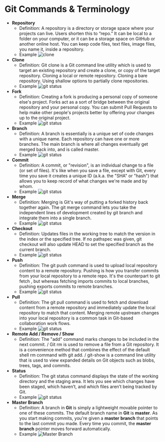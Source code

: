 # Git Commands & Terminology
- **Repository**
  - Definition: A repository is a directory or storage space where your projects can live. Users shorten this to “repo.” It can be local to a folder on your computer, or it can be a storage space on GitHub or another online host. You can keep code files, text files, image files, you name it, inside a repository.
  - Example ![clone](https://www.vogella.com/tutorials/Git/img/git_remoterepo10.png)
- **Clone** 
  - Definition: Git clone is a Git command line utility which is used to target an existing repository and create a clone, or copy of the target repository. Cloning a local or remote repository. Cloning a bare repository. Using shallow options to partially clone repositories.
  - Example ![git status](https://docs.github.com/assets/images/help/repository/remotes-url.png)
- **Fork**
  - Definition: Creating a fork is producing a personal copy of someone else's project. Forks act as a sort of bridge between the original repository and your personal copy. You can submit Pull Requests to help make other people's projects better by offering your changes up to the original project.
  - Example ![git status](https://www.toolsqa.com/wp-content/gallery/git/1_Pull-Request.png)
- **Branch**
  - Definition: A branch is essentially is a unique set of code changes with a unique name. Each repository can have one or more branches. The main branch is where all changes eventually get merged back into, and is called master.
  - Example ![git status](https://miro.medium.com/max/823/1*uUpzVOpdFw5V-tJ_YvgFmA.png)
- **Commit**
  - Definition: A commit, or "revision", is an individual change to a file (or set of files). It's like when you save a file, except with Git, every time you save it creates a unique ID (a.k.a. the "SHA" or "hash") that allows you to keep record of what changes we're made and by whom.
  - Example ![git status](https://danielmiessler.com/images/git_branch_new_master.png)
- **Merge**
  - Definition: Merging is Git's way of putting a forked history back together again. The git merge command lets you take the independent lines of development created by git branch and integrate them into a single branch.
  - Example ![git status](https://cdn-media-1.freecodecamp.org/images/VonhijTBQgjwtRXz31wLzF7iWDnDFk2o8EWi)
- **Checkout**
  - Definition: Updates files in the working tree to match the version in the index or the specified tree. If no pathspec was given, git checkout will also update HEAD to set the specified branch as the current branch.
  - Example ![git status](https://i.stack.imgur.com/Tiv4H.png)
- **Push**
  - Definition: The git push command is used to upload local repository content to a remote repository. Pushing is how you transfer commits from your local repository to a remote repo. It's the counterpart to git fetch , but whereas fetching imports commits to local branches, pushing exports commits to remote branches.
  - Example ![git status](https://assets.website-files.com/5d514fd9493b0575f03520bd/5e2a1539b3437be8c9018c2f_cover-git-push-force2.PNG)
- **Pull** 
  - Definition: The git pull command is used to fetch and download content from a remote repository and immediately update the local repository to match that content. Merging remote upstream changes into your local repository is a common task in Git-based collaboration work flows.
  - Example ![git status](https://miro.medium.com/max/600/1*SKR0Zz4S0M_0Rp-aPsZw0Q.png)
- **Remote Add / Remove / Show**
  - Definition: The "add" command marks changes to be included in the next commit. / Git rm is used to remove a file from a Git repository. It is a convenience method that combines the effect of the default shell rm command with git add. / git-show is a command line utility that is used to view expanded details on Git objects such as blobs, trees, tags, and commits.
- **Status**
  - Definition: The git status command displays the state of the working directory and the staging area. It lets you see which changes have been staged, which haven’t, and which files aren’t being tracked by Git.
  - Example ![git status](https://miro.medium.com/max/1668/1*zLxE3Deuc2ePubedcXvlnQ.png)
- **Master Branch**
  - Definition: A branch in **Git** is simply a lightweight movable pointer to one of these commits. The default branch name in **Git** is **master**. As you start making commits, you're given a **master** **branch** that points to the last commit you made. Every time you commit, the **master** **branch** pointer moves forward automatically.
   - Example ![Master Branch](https://res.cloudinary.com/practicaldev/image/fetch/s--4wcz_y0b--/c_limit%2Cf_auto%2Cfl_progressive%2Cq_auto%2Cw_880/https://thepracticaldev.s3.amazonaws.com/i/nqo6mgud5dzbmfpxzqkd.png)
